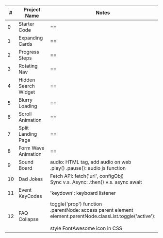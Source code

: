 | #   | Project Name         | Notes                                                                                                                                                      |
| --- | -------------------- | ---------------------------------------------------------------------------------------------------------------------------------------------------------- |
| 0   | Starter Code         | ==                                                                                                                                                         |
| 1   | Expanding Cards      | ==                                                                                                                                                         |
| 2   | Progress Steps       | ==                                                                                                                                                         |
| 3   | Rotating Nav         | ==                                                                                                                                                         |
| 4   | Hidden Search Widget | ==                                                                                                                                                         |
| 5   | Blurry Loading       | ==                                                                                                                                                         |
| 6   | Scroll Animation     | ==                                                                                                                                                         |
| 7   | Split Landing Page   | ==                                                                                                                                                         |
| 8   | Form Wave Animation  | ==                                                                                                                                                         |
| 9   | Sound Board          | audio: HTML tag, add audio on web <br>.play() .pause(): audio js function                                                                                  |
| 10  | Dad Jokes            | Fetch API: fetch('url', configObj)<br> Sync v.s. Async: .then() v.s. async await                                                                           |
| 11  | Event KeyCodes       | 'keydown': keyboard listener                                                                                                                               |
| 12  | FAQ Collapse         | toggle('prop') function <br> .parentNode: access parent element <br> element.parentNode.classList.toggle('active'): <br><br> style FontAwesome icon in CSS |
